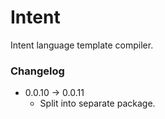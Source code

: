 # Intent

Intent language template compiler.

### Changelog

- 0.0.10 &rarr; 0.0.11
  - Split into separate package.
    
